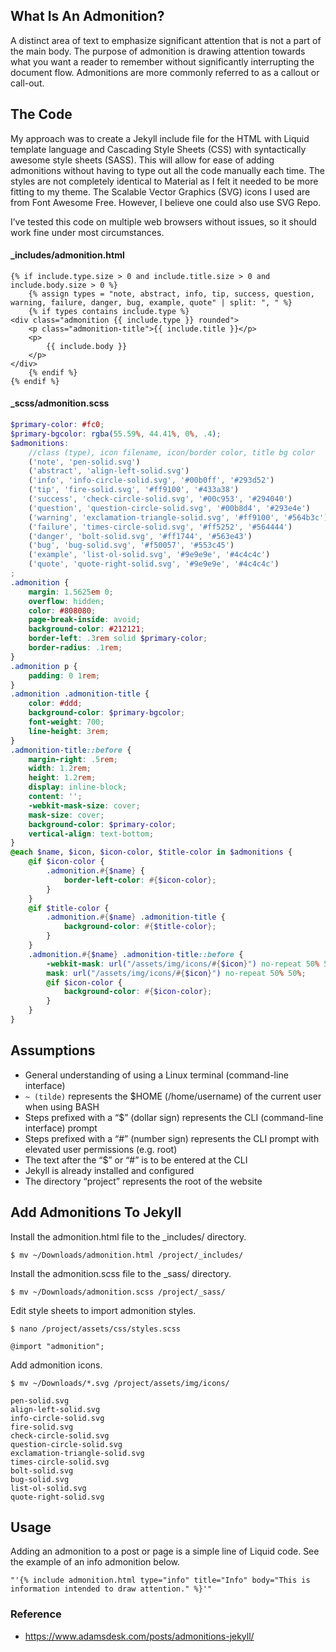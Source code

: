 
## What Is An Admonition?
A distinct area of text to emphasize significant attention that is not a part of the main body. The purpose of admonition is drawing attention towards what you want a reader to remember without significantly interrupting the document flow. Admonitions are more commonly referred to as a callout or call-out.

## The Code
My approach was to create a Jekyll include file for the HTML with Liquid template language and Cascading Style Sheets (CSS) with syntactically awesome style sheets (SASS). This will allow for ease of adding admonitions without having to type out all the code manually each time. The styles are not completely identical to Material as I felt it needed to be more fitting to my theme. The Scalable Vector Graphics (SVG) icons I used are from Font Awesome Free. However, I believe one could also use SVG Repo.

I’ve tested this code on multiple web browsers without issues, so it should work fine under most circumstances.

#### _includes/admonition.html

```liquid
{% if include.type.size > 0 and include.title.size > 0 and include.body.size > 0 %}
    {% assign types = "note, abstract, info, tip, success, question, warning, failure, danger, bug, example, quote" | split: ", " %}
    {% if types contains include.type %}
<div class="admonition {{ include.type }} rounded">
    <p class="admonition-title">{{ include.title }}</p>
    <p>
        {{ include.body }}
    </p>
</div>
    {% endif %}
{% endif %}
```

#### _scss/admonition.scss

```scss
$primary-color: #fc0;
$primary-bgcolor: rgba(55.59%, 44.41%, 0%, .4);
$admonitions:
    //class (type), icon filename, icon/border color, title bg color
    ('note', 'pen-solid.svg')
    ('abstract', 'align-left-solid.svg')
    ('info', 'info-circle-solid.svg', '#00b0ff', '#293d52')
    ('tip', 'fire-solid.svg', '#ff9100', '#433a38')
    ('success', 'check-circle-solid.svg', '#00c953', '#294040')
    ('question', 'question-circle-solid.svg', '#00b8d4', '#293e4e')
    ('warning', 'exclamation-triangle-solid.svg', '#ff9100', '#564b3c')
    ('failure', 'times-circle-solid.svg', '#ff5252', '#564444')
    ('danger', 'bolt-solid.svg', '#ff1744', '#563e43')
    ('bug', 'bug-solid.svg', '#f50057', '#553c45')
    ('example', 'list-ol-solid.svg', '#9e9e9e', '#4c4c4c')
    ('quote', 'quote-right-solid.svg', '#9e9e9e', '#4c4c4c')
;
.admonition {
	margin: 1.5625em 0;
	overflow: hidden;
	color: #808080;
	page-break-inside: avoid;
	background-color: #212121;
	border-left: .3rem solid $primary-color;
	border-radius: .1rem;
}
.admonition p {
    padding: 0 1rem;
}
.admonition .admonition-title {
    color: #ddd;
    background-color: $primary-bgcolor;
    font-weight: 700;
    line-height: 3rem;
}
.admonition-title::before {
    margin-right: .5rem;
    width: 1.2rem;
    height: 1.2rem;
    display: inline-block;
    content: '';
    -webkit-mask-size: cover;
    mask-size: cover;
    background-color: $primary-color;
    vertical-align: text-bottom;
}
@each $name, $icon, $icon-color, $title-color in $admonitions {
    @if $icon-color {
        .admonition.#{$name} {
            border-left-color: #{$icon-color};
        }
    }
    @if $title-color {
        .admonition.#{$name} .admonition-title {
            background-color: #{$title-color};
        }
    }
    .admonition.#{$name} .admonition-title::before {
        -webkit-mask: url("/assets/img/icons/#{$icon}") no-repeat 50% 50%;
        mask: url("/assets/img/icons/#{$icon}") no-repeat 50% 50%;
        @if $icon-color {
            background-color: #{$icon-color};
        }
    }
}
```

## Assumptions

- General understanding of using a Linux terminal (command-line interface)
- `~ (tilde)` represents the $HOME (/home/username) of the current user when using BASH
- Steps prefixed with a “$” (dollar sign) represents the CLI (command-line interface) prompt
- Steps prefixed with a “#” (number sign) represents the CLI prompt with elevated user permissions (e.g. root)
- The text after the “$” or “#” is to be entered at the CLI
- Jekyll is already installed and configured
- The directory “project” represents the root of the website

## Add Admonitions To Jekyll
Install the admonition.html file to the _includes/ directory.
```shell
$ mv ~/Downloads/admonition.html /project/_includes/
```

Install the admonition.scss file to the _sass/ directory.
```shell
$ mv ~/Downloads/admonition.scss /project/_sass/
```

Edit style sheets to import admonition styles.
```shell
$ nano /project/assets/css/styles.scss
```

```shell
@import "admonition";
```

Add admonition icons.
```shell
$ mv ~/Downloads/*.svg /project/assets/img/icons/
```

```
pen-solid.svg
align-left-solid.svg
info-circle-solid.svg
fire-solid.svg
check-circle-solid.svg
question-circle-solid.svg
exclamation-triangle-solid.svg
times-circle-solid.svg
bolt-solid.svg
bug-solid.svg
list-ol-solid.svg
quote-right-solid.svg
```

## Usage
Adding an admonition to a post or page is a simple line of Liquid code. See the example of an info admonition below.

```liquid
"'{% include admonition.html type="info" title="Info" body="This is information intended to draw attention." %}'"
```

### Reference
- https://www.adamsdesk.com/posts/admonitions-jekyll/

